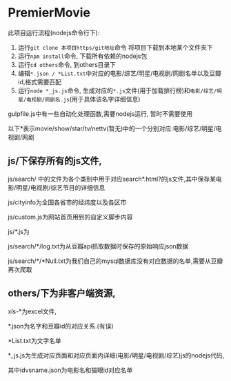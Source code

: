 # PremierMovie


此项目运行流程(nodejs命令行下):

 1. 运行`git clone 本项目https/git地址`命令 将项目下载到本地某个文件夹下
 2. 运行`npm install`命令, 下载所有依赖的nodejs包
 3. 运行`cd others`命令, 到others目录下
 4. 编辑`*.json / *List.txt`中对应的电影/综艺/明星/电视剧/网剧名单以及豆瓣id,格式需要匹配
 5. 运行`node *_js.js`命令, 生成对应的`*.js`文件(用于加载排行榜)和`电影/综艺/明星/电视剧/网剧名.js`(用于具体该名字详细信息)

gulpfile.js中有一些自动化处理函数,需要nodejs运行, 暂时不需要使用

以下*表示movie/show/star/tv/nettv(暂无)中的一个分别对应:电影/综艺/明星/电视剧/网剧

## js/下保存所有的js文件,

js/search/ 中的文件为各个类别中用于对应search*.html?的js文件,其中保存某电影/明星/电视剧/综艺节目的详细信息

js/cityinfo为全国各省市的经纬度以及各区市

js/custom.js为网站首页用到的自定义脚步内容

js/*.js为

js/search/*/log.txt为从豆瓣api抓取数据时保存的原始响应json数据

js/search/*/*Null.txt为我们自己的mysql数据库没有对应数据的名单,需要从豆瓣再次爬取

## others/下为非客户端资源, 

xls-*为excel文件,

*.json为名字和豆瓣id的对应关系.(有误)

*List.txt为文字名单

*_js.js为生成对应页面和对应页面内详细(电影/明星/电视剧/综艺)js的nodejs代码,

其中idvsname.json为电影名和猫眼id对应名单